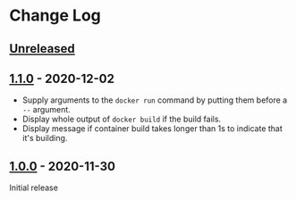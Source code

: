 # Change Log

## [Unreleased]


## [1.1.0] - 2020-12-02

 * Supply arguments to the `docker run` command by putting them before a `--` argument.
 * Display whole output of `docker build` if the build fails.
 * Display message if container build takes longer than 1s to indicate that it's building.


## [1.0.0] - 2020-11-30

Initial release


[Unreleased]: https://github.com/JakeWharton/dockerfile-shebang/compare/1.1.0...HEAD
[1.1.0]: https://github.com/JakeWharton/dockerfile-shebang/releases/tag/1.1.0
[1.0.0]: https://github.com/JakeWharton/dockerfile-shebang/releases/tag/1.0.0
